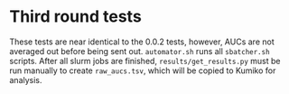 # Third round tests

These tests are near identical to the 0.0.2 tests, however, AUCs are not averaged out before being sent out. `automator.sh` runs all 
`sbatcher.sh` scripts. After all slurm jobs are finished, `results/get_results.py` must be run manually to create `raw_aucs.tsv`,
which will be copied to Kumiko for analysis.
